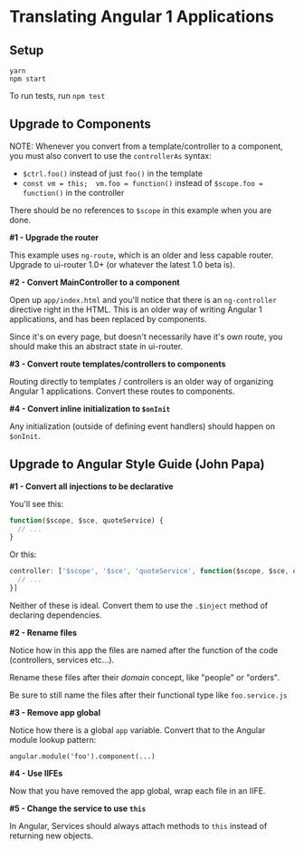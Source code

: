 # Translating Angular 1 Applications

## Setup

```
yarn
npm start
```

To run tests, run `npm test`

## Upgrade to Components

NOTE: Whenever you convert from a template/controller to a component, you must also convert to use the `controllerAs` syntax:

- `$ctrl.foo()` instead of just `foo()` in the template
- `const vm = this;  vm.foo = function()` instead of `$scope.foo = function()` in the controller

There should be no references to `$scope` in this example when you are done.

**#1 - Upgrade the router**

This example uses `ng-route`, which is an older and less capable router.  Upgrade to ui-router 1.0+ (or whatever the latest 1.0 beta is).

**#2 - Convert MainController to a component**

Open up `app/index.html` and you'll notice that there is an `ng-controller` directive right in the HTML.  This is an older way of writing Angular 1 applications, and has been replaced by components.

Since it's on every page, but doesn't necessarily have it's own route, you should make this an abstract state in ui-router.

**#3 - Convert route templates/controllers to components**

Routing directly to templates / controllers is an older way of organizing Angular 1 applications.  Convert these routes to components.

**#4 - Convert inline initialization to `$onInit`**

Any initialization (outside of defining event handlers) should happen on `$onInit`.

## Upgrade to Angular Style Guide (John Papa)

**#1 - Convert all injections to be declarative**

You'll see this:

```js
function($scope, $sce, quoteService) {
  // ...
}
```

Or this:

```js
controller: ['$scope', '$sce', 'quoteService', function($scope, $sce, quoteService) {
  // ...
}]
```

Neither of these is ideal.  Convert them to use the `.$inject` method of declaring dependencies.

**#2 - Rename files**

Notice how in this app the files are named after the function of the code (controllers, services etc...).

Rename these files after their _domain_ concept, like "people" or "orders".

Be sure to still name the files after their functional type like `foo.service.js`

**#3 - Remove app global**

Notice how there is a global `app` variable.  Convert that to the Angular module lookup pattern:

```
angular.module('foo').component(...)
```

**#4 - Use IIFEs**

Now that you have removed the app global, wrap each file in an IIFE.

**#5 - Change the service to use `this`**

In Angular, Services should always attach methods to `this` instead of returning new objects.
